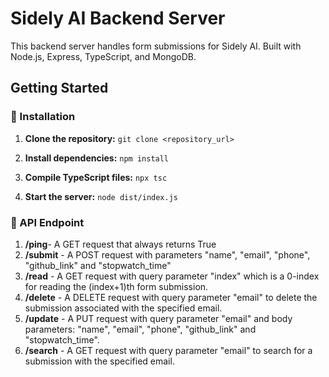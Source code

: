 # Sidely AI Backend Server

This backend server handles form submissions for Sidely AI. Built with Node.js, Express, TypeScript, and MongoDB.

## Getting Started

### 🚦 Installation

1. **Clone the repository:** `git clone <repository_url>`

2. **Install dependencies:**  `npm install`

3. **Compile TypeScript files:** `npx tsc`

4. **Start the server:** `node dist/index.js`


### 🌟 API Endpoint

1. **/ping**- A GET request that always returns True
2. **/submit** - A POST request with parameters "name", "email", "phone", "github_link" and "stopwatch_time"
3. **/read** - A GET request with query parameter "index" which is a 0-index for reading the (index+1)th form submission.
4. **/delete** - A DELETE request with query parameter "email" to delete the submission associated with the specified email.
5. **/update** - A PUT request with query parameter "email" and body parameters: "name", "email", "phone", "github_link" and "stopwatch_time".
6. **/search** - A GET request with query parameter "email" to search for a submission with the specified email.




